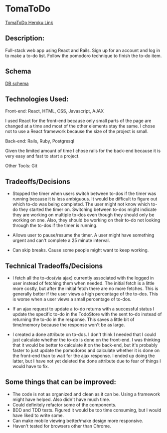 # TomaToDo

[TomaToDo Heroku Link][heroku]

[heroku]: https://tomatodo.herokuapp.com/

## Description:

Full-stack web app using React and Rails.  Sign up for an account and log in to make a to-do list.
Follow the pomodoro technique to finish the to-do item.

## Schema
[DB schema][schema]

[schema]: ./docs/schema.md

## Technologies Used:

Front-end: React, HTML, CSS, Javascript, AJAX

I used React for the front-end because only small parts of the page are changed at a time
and most of the other elements stay the same. I chose not to use a React framework because
the size of the project is small.

Back-end: Rails, Ruby, Postgresql

Given the limited amount of time I chose rails for the back-end because it is very easy and fast to start a project.

Other Tools: Git

## Tradeoffs/Decisions

- Stopped the timer when users switch between to-dos if the timer was running because it is less ambiguous.
It would be difficult to figure out which to-do was being completed. The user might not know which to-do they
started the timer on. Switching between to-dos might indicate they are working on multiple to-dos even though
they should only be working on one. Also, they should be working on their to-do not looking through the to-dos
if the timer is running.

- Allows user to pause/resume the timer. A user might have something urgent and can't complete a
25 minute interval.

- Can skip breaks. Cause some people might want to keep working.

## Technical Tradeoffs/Decisions

- I fetch all the to-dos(via ajax) currently associated with the logged in user instead of fetching them when
needed. The initial fetch is a little more costly, but after the initial fetch there are no more fetches.
This is generally better if the user views a high percentage of the to-dos.  This is worse when a user views
a small percentage of to-dos.

- If an ajax request to update a to-do returns with a successful status I update the specific to-do in the
TodoStore with the sent to-do instead of returning the to-do in the response. This saves a little bit of time/memory
because the response won't be as large.

- I created a done attribute on to-dos. I don't think I needed that I could just calculate whether the to-do is done
on the front-end. I was thinking that it would be better to calculate it on the back-end, but it's probably faster
to just update the pomodoros and calculate whether it is done on the front-end than to wait for the ajax response. I
ended up doing the latter, but I have not yet deleted the done attribute due to fear of things I would have to fix.

## Some things that can be improved:
- The code is not as organized and clean as it can be. Using a framework might have helped.  Also didn't have much time.
- Could definitely refactor some of the components.
- BDD and TDD tests.  Figured it would be too time consuming, but I would have liked to write some.
- Can make mobile viewing better/make design more responsive.
- Haven't tested for browsers other than Chrome.
